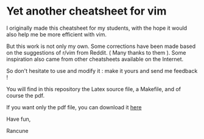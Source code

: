 # Yet another cheatsheet for vim

I originally made this cheatsheet for my students, with the hope it would also help me be more efficient with vim.

But this work is not only my own. Some corrections have been made based on the suggestions of r/vim from Reddit. ( Many thanks to them ).
Some inspiration also came from other cheatsheets available on the Internet.

So don't hesitate to use and modify it : make it yours and send me feedback !

You will find in this repository the Latex source file, a Makefile, and of course the pdf.

If you want only the pdf file, you can download it [here](https://github.com/Rancunefr/cheatsheet_vim/blob/master/cheatsheet_vim.pdf)

Have fun,

Rancune
